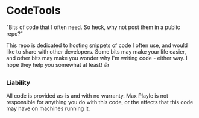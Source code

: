 # CodeTools
"Bits of code that I often need. So heck, why not post them in a public repo?"

This repo is dedicated to hosting snippets of code I often use, and would like to share with other developers. Some bits may make your life easier, and other bits may make you wonder why I'm writing code - either way. I hope they help you somewhat at least! 👍


### Liability
All code is provided as-is and with no warranty. Max Playle is not responsible for anything you do with this code, or the effects that this code may have on machines running it. 
